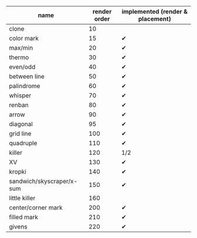 | name | render order | implemented (render & placement)
|---|---|---|
| clone | 10 | |
| color mark | 15 | ✔ |
| max/min | 20 | ✔ |
| thermo | 30 | ✔ |
| even/odd | 40 | ✔ |
| between line | 50 | ✔
| palindrome | 60 | ✔ |
| whisper | 70 | ✔ |
| renban | 80 | ✔ |
| arrow | 90 | ✔ |
| diagonal | 95 | ✔ |
| grid line | 100 | ✔ |
| quadruple | 110 | ✔ |
| killer | 120 | 1/2 |
| XV | 130 | ✔ |
| kropki | 140 | ✔ |
| sandwich/skyscraper/x-sum | 150 | ✔ |
| little killer | 160 | |
| center/corner mark | 200 | ✔ |
| filled mark | 210 | ✔ |
| givens | 220 | ✔ |
